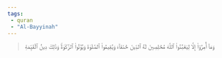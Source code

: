 ```yaml
---
tags: 
 - quran 
 - "Al-Bayyinah"
---
```


> وَمَآ أُمِرُوٓاْ إِلَّا لِيَعۡبُدُواْ ٱللَّهَ مُخۡلِصِينَ لَهُ ٱلدِّينَ حُنَفَآءَ وَيُقِيمُواْ ٱلصَّلَوٰةَ وَيُؤۡتُواْ ٱلزَّكَوٰةَۚ وَذَٰلِكَ دِينُ ٱلۡقَيِّمَةِ
